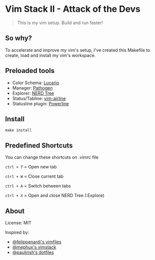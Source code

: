 # Vim Stack II - Attack of the Devs

> This is my vim setup. Build and run faster!

## So why?

To accelerate and improve my vim's setup, I've created this Makefile to create, load and install my vim's workspace. 

## Preloaded tools

- Color Schema: [Lucario](https://github.com/raphamorim/lucario)
- Manager: [Pathogen](https://github.com/tpope/vim-pathogen)
- Explorer: [NERD Tree](https://github.com/scrooloose/nerdtree)
- Status/Tabline: [vim-airline](https://github.com/bling/vim-airline)
- Statusline plugin: [Powerline](https://github.com/Lokaltog/powerline)

## Install

    make install

## Predefined Shortcuts

You can change these shortcuts on .vimrc file

`ctrl + T` = Open new tab

`ctrl + W` = Close current tab

`ctrl + A` = Switch between tabs

`ctrl + X` = Open and close NERD Tree (:Explore)

## About

License: MIT

Inspired by:
  
  - [@felippenardi's vimfiles](https://github.com/felippenardi/vimfiles) 
  - [@mephux's vimstack](https://github.com/mephux/vimstack)
  - [@paulirish's dotfiles](https://github.com/paulirish/dotfiles)

